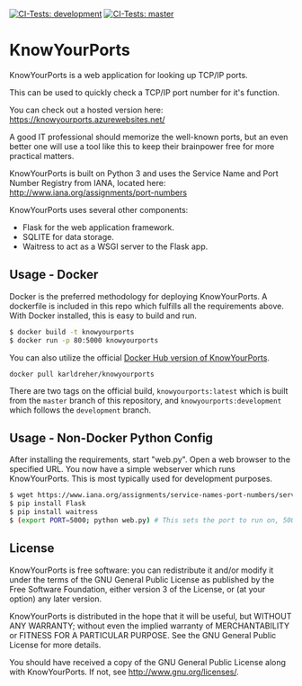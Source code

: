 [![CI-Tests: development](https://github.com/karldreher/KnowYourPorts/workflows/CI-Tests-development/badge.svg?branch=development)](https://github.com/karldreher/KnowYourPorts/actions?query=workflow%3A.github%2Fworkflows%2Fmaster.yml) [![CI-Tests: master](https://github.com/karldreher/KnowYourPorts/workflows/CI-Tests-master/badge.svg?branch=master)](https://github.com/karldreher/KnowYourPorts/actions?query=workflow%3A.github%2Fworkflows%2Fdevelopment.yml)

# KnowYourPorts
KnowYourPorts is a web application for looking up TCP/IP ports.  

This can be used to quickly check a TCP/IP port number for it's function.  

You can check out a hosted version here:  https://knowyourports.azurewebsites.net/


A good IT professional should memorize the well-known ports, but an even better one will use a tool like this to keep their brainpower free for more practical matters.  

KnowYourPorts is built on Python 3 and uses the Service Name and Port Number Registry from IANA, located here: http://www.iana.org/assignments/port-numbers

KnowYourPorts uses several other components:  
* Flask for the web application framework.
* SQLITE for data storage.
* Waitress to act as a WSGI server to the Flask app.



## Usage - Docker
Docker is the preferred methodology for deploying KnowYourPorts.  A dockerfile is included in this repo which fulfills all the requirements above.  With Docker installed, this is easy to build and run.

```bash
$ docker build -t knowyourports
$ docker run -p 80:5000 knowyourports 

```

You can also utilize the official [Docker Hub version of KnowYourPorts](https://hub.docker.com/r/karldreher/knowyourports).
```
docker pull karldreher/knowyourports
```

There are two tags on the official build, `knowyourports:latest` which is built from the `master` branch of this repository, and `knowyourports:development` which follows the `development` branch.


## Usage - Non-Docker Python Config
After installing the requirements, start "web.py".  Open a web browser to the specified URL.  You now have a simple webserver which runs KnowYourPorts.  This is most typically used for development purposes.

```bash
$ wget https://www.iana.org/assignments/service-names-port-numbers/service-names-port-numbers.xml
$ pip install Flask
$ pip install waitress
$ (export PORT=5000; python web.py) # This sets the port to run on, 5000 is default
```


## License

KnowYourPorts is free software: you can redistribute it and/or modify it under the terms of the GNU General Public License as published by the Free Software Foundation, either version 3 of the License, or (at your option) any later version.

KnowYourPorts is distributed in the hope that it will be useful, but WITHOUT ANY WARRANTY; without even the implied warranty of MERCHANTABILITY or FITNESS FOR A PARTICULAR PURPOSE.  See the GNU General Public License for more details.

You should have received a copy of the GNU General Public License along with KnowYourPorts.  If not, see <http://www.gnu.org/licenses/>.
